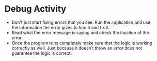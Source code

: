 # Debug Activity

* Don't just start fixing errors that you see. Run the application and use the information the error gives to find it and fix it.
* Read what the error message is saying and check the location of the error.
* Once the program runs completely make sure that the logic is working correctly as well. Just because it doesn't throw an error does not guarantee the logic is correct.
